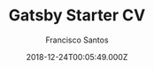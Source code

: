 ---
title: Gatsby Starter CV
github: https://github.com/santosfrancisco/gatsby-starter-cv
demo: https://santosfrancisco.github.io/gatsby-starter-cv/
author: Francisco Santos
ssg:
  - Gatsby
cms:
  - Markdown
date: 2018-12-24T00:05:49.000Z
description: >-
  A simple starter to get up and developing your digital curriculum with
  GatsbyJS
draft: true
publish_date: '2018-12-24T00:05:49Z'
update_date: '2021-02-23T23:28:22Z'
github_star: 115
github_fork: 47
---